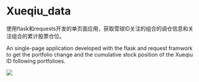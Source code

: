 # Xueqiu_data
使用flask和requests开发的单页面应用，获取雪球ID关注的组合的调仓信息和关注组合的累计股票仓位。

An single-page application developed with the flask and request framwork to get the portfolio change and the cumulative stock position of the Xueqiu ID following portfolioes.

![](http://wx3.sinaimg.cn/mw690/4bfe2763ly1fcq73r0zubj21kw149qdh.jpg)
